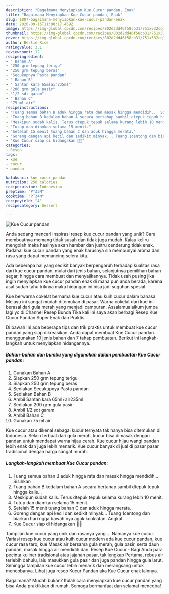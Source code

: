 ```yaml
---
description: "Bagaimana Menyiapkan Kue Cucur pandan, Enak"
title: "Bagaimana Menyiapkan Kue Cucur pandan, Enak"
slug: 1807-bagaimana-menyiapkan-kue-cucur-pandan-enak
date: 2020-09-15T11:08:17.459Z
image: https://img-global.cpcdn.com/recipes/802d2dd46f58cb31/751x532cq70/kue-cucur-pandan-foto-resep-utama.jpg
thumbnail: https://img-global.cpcdn.com/recipes/802d2dd46f58cb31/751x532cq70/kue-cucur-pandan-foto-resep-utama.jpg
cover: https://img-global.cpcdn.com/recipes/802d2dd46f58cb31/751x532cq70/kue-cucur-pandan-foto-resep-utama.jpg
author: Bertie Rice
ratingvalue: 3.1
reviewcount: 12
recipeingredient:
- " Bahan A"
- "250 grm tepung terigu"
- "250 grm tepung beras"
- "Secukupnya Pasta pandan"
- " Bahan B"
- " Santan kara 65mlair235ml"
- "200 grm gula pasir"
- "1/2 sdt garam"
- " Bahan C"
- "75 ml air"
recipeinstructions:
- "Tuang semua bahan B aduk hingga rata dan masak hingga mendidih... Sisihkan"
- "Tuang bahan B kedalam bahan A secara bertahap sambil dtepuk tepuk hingga kalis..."
- "Meskipun sudah kalis. Terus dtepuk tepuk selama kurang lebih 10 menit."
- "Tutup dan diamkan selama 15 menit."
- "Setelah 15 menit tuang bahan C dan aduk hingga merata."
- "Goreng dengan api kecil dan sedikit minyak... Tuang 1centong dan biarkan hari ngga bawah nya agak kcoklatan. Angkat."
- "Kue Cucur siap di hidangakan 🤗🤗"
categories:
- Resep
tags:
- kue
- cucur
- pandan

katakunci: kue cucur pandan 
nutrition: 258 calories
recipecuisine: Indonesian
preptime: "PT33M"
cooktime: "PT34M"
recipeyield: "4"
recipecategory: Dessert

---
```



![Kue Cucur pandan](https://img-global.cpcdn.com/recipes/802d2dd46f58cb31/751x532cq70/kue-cucur-pandan-foto-resep-utama.jpg)

Anda sedang mencari inspirasi resep kue cucur pandan yang unik? Cara membuatnya memang tidak susah dan tidak juga mudah. Kalau keliru mengolah maka hasilnya akan hambar dan justru cenderung tidak enak. Padahal kue cucur pandan yang enak harusnya sih mempunyai aroma dan rasa yang dapat memancing selera kita.

Ada beberapa hal yang sedikit banyak berpengaruh terhadap kualitas rasa dari kue cucur pandan, mulai dari jenis bahan, selanjutnya pemilihan bahan segar, hingga cara membuat dan menyajikannya. Tidak usah pusing jika ingin menyiapkan kue cucur pandan enak di mana pun anda berada, karena asal sudah tahu triknya maka hidangan ini bisa jadi suguhan spesial.

Kue berwarna cokelat bernama kue cucur atau kuih cucur dalam bahasa Melayu ini sangat mudah ditemukan di pasar. Warna cokelat dari kue ini berasal dari gula merah yang menjadi campuran. Assalamualaikum jumpa lagi yc di Channel Resep Bunda Tika kali ini saya akan berbagi Resep Kue Cucur Pandan Super Enak dan Praktis.


Di bawah ini ada beberapa tips dan trik praktis untuk membuat kue cucur pandan yang siap dikreasikan. Anda dapat membuat Kue Cucur pandan menggunakan 10 jenis bahan dan 7 tahap pembuatan. Berikut ini langkah-langkah untuk menyiapkan hidangannya.

<!--inarticleads1-->

##### Bahan-bahan dan bumbu yang digunakan dalam pembuatan Kue Cucur pandan:

1. Gunakan  Bahan A
1. Siapkan 250 grm tepung terigu
1. Siapkan 250 grm tepung beras
1. Sediakan Secukupnya Pasta pandan
1. Sediakan  Bahan B
1. Ambil  Santan kara 65ml+air235ml
1. Sediakan 200 grm gula pasir
1. Ambil 1/2 sdt garam
1. Ambil  Bahan C
1. Gunakan 75 ml air


Kue cucur atau dikenal sebagai kucur ternyata tak hanya bisa ditemukan di Indonesia. Selain terbuat dari gula merah, kucur bisa dimasak dengan pandan untuk mendapat warna hijau cerah. Kue cucur hijau wangi pandan lebih enak dan juga lebih menarik. Kue cucur banyak di jual di pasar pasar tradisional dengan harga sangat murah. 

<!--inarticleads2-->

##### Langkah-langkah membuat Kue Cucur pandan:

1. Tuang semua bahan B aduk hingga rata dan masak hingga mendidih... Sisihkan
1. Tuang bahan B kedalam bahan A secara bertahap sambil dtepuk tepuk hingga kalis...
1. Meskipun sudah kalis. Terus dtepuk tepuk selama kurang lebih 10 menit.
1. Tutup dan diamkan selama 15 menit.
1. Setelah 15 menit tuang bahan C dan aduk hingga merata.
1. Goreng dengan api kecil dan sedikit minyak... Tuang 1centong dan biarkan hari ngga bawah nya agak kcoklatan. Angkat.
1. Kue Cucur siap di hidangakan 🤗🤗


Tampilan kue cucur yang unik dan rasanya yang … Namanya kue cucur. Variasi resep kue cucur atau kuih cucur modern ada kue cucur pandan, kue cucur rasa taro, kue Masak air bersama gula merah, gula pasir, serta daun pandan, masak hingga air mendidih dan. Resep Kue Cucur - Bagi Anda para pecinta kuliner tradisional atau jajanan pasar, tak lengkap Pertama, rebus air terlebih dahulu, lalu masukkan gula pasir dan juga pandan hingga gula larut. Sehingga tampilan kue cucur lebih menarik dan merangsang untuk mencobanya. Lihat juga resep Kucur Pandan aka Kue Cucur enak lainnya. 

Bagaimana? Mudah bukan? Itulah cara menyiapkan kue cucur pandan yang bisa Anda praktikkan di rumah. Semoga bermanfaat dan selamat mencoba!
